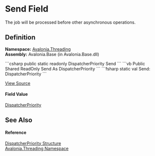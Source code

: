 # Send Field


The job will be processed before other asynchronous operations.



## Definition
**Namespace:** <a href="N_Avalonia_Threading">Avalonia.Threading</a>  
**Assembly:** Avalonia.Base (in Avalonia.Base.dll)

<Tabs groupId="api-code-preview">
<TabItem value="csharp" label="C#">
```csharp
public static readonly DispatcherPriority Send
```
</TabItem>
<TabItem value="vb" label="VB">
```vb
Public Shared ReadOnly Send As DispatcherPriority
```
</TabItem>
<TabItem value="fsharp" label="F#">
```fsharp
static val Send: DispatcherPriority
```
</TabItem>
</Tabs>



<a href="https://github.com/AvaloniaUI/Avalonia/tree/master/src/Avalonia.Base/Threading/DispatcherPriority.cs" title="View the source code">View Source</a>



#### Field Value
<a href="T_Avalonia_Threading_DispatcherPriority">DispatcherPriority</a>

## See Also


#### Reference
<a href="T_Avalonia_Threading_DispatcherPriority">DispatcherPriority Structure</a>  
<a href="N_Avalonia_Threading">Avalonia.Threading Namespace</a>  


